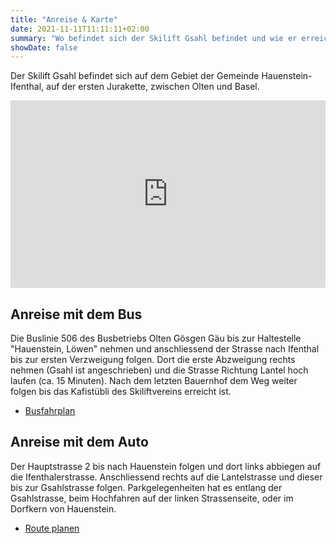 ```yaml
---
title: "Anreise & Karte"
date: 2021-11-11T11:11:11+02:00
summary: "Wo befindet sich der Skilift Gsahl befindet und wie er erreichbar ist."
showDate: false
---
```


Der Skilift Gsahl befindet sich auf dem Gebiet der Gemeinde Hauenstein-Ifenthal, auf der ersten Jurakette, zwischen Olten und Basel.

<iframe src='https://map.geo.admin.ch/embed.html?topic=swisstopo&lang=en&bgLayer=voidLayer&zoom=10.966222982778431&layers=ch.swisstopo.landeskarte-farbe-10,ch.swisstopo.landeskarte-grau-10,ch.swisstopo.pixelkarte-farbe-pk25.noscale,ch.swisstopo.pixelkarte-farbe-pk50.noscale,ch.swisstopo.pixelkarte-farbe-pk100.noscale,ch.swisstopo.pixelkarte-farbe-pk200.noscale,ch.swisstopo.pixelkarte-farbe-pk500.noscale,ch.swisstopo.pixelkarte-farbe-pk1000.noscale,KML%7C%7Chttps:%2F%2Fpublic.geo.admin.ch%2Fapi%2Fkml%2Ffiles%2Fp3KKn5O-TVqMNj5zvmGKLA&layers_visibility=true,false,false,false,false,false,false,false,true&catalogNodes=1396,1397&E=2631636.92&N=1247628.74' width='100%' height='300' frameborder='0' style='border:0' allow='geolocation'></iframe>

## Anreise mit dem Bus
Die Buslinie 506 des Busbetriebs Olten Gösgen Gäu bis zur Haltestelle "Hauenstein, Löwen" nehmen und anschliessend der Strasse nach Ifenthal bis zur ersten Verzweigung folgen.
Dort die erste Abzweigung rechts nehmen (Gsahl ist angeschrieben) und die Strasse Richtung Lantel hoch laufen (ca. 15 Minuten). Nach dem letzten Bauernhof dem Weg weiter folgen bis das Kafistübli des Skiliftvereins erreicht ist.

- [Busfahrplan](https://www.sbb.ch/de/kaufen/pages/fahrplan/fahrplan.xhtml?nach=4633+Hauenstein-Ifenthal+Gsahlstrasse+4)

## Anreise mit dem Auto
Der Hauptstrasse 2 bis nach Hauenstein folgen und dort links abbiegen auf die Ifenthalerstrasse. Anschliessend rechts auf die Lantelstrasse und dieser bis zur Gsahlstrasse folgen.
Parkgelegenheiten hat es entlang der Gsahlstrasse, beim Hochfahren auf der linken Strassenseite, oder im Dorfkern von Hauenstein.

- [Route planen](https://www.google.com/maps/place/Gsahlstrasse+5,+4633+Hauenstein-Ifenthal)
